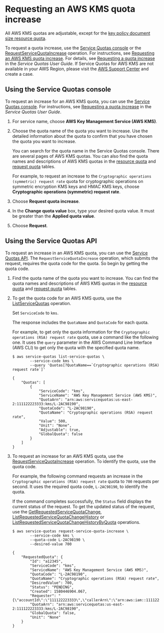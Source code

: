 # Requesting an AWS KMS quota increase<a name="increase-quota"></a>

All AWS KMS quotas are adjustable, except for the [key policy document size resource quota](resource-limits.md#key-policy-limit)\.

To request a quota increase, use the [Service Quotas console](https://console.aws.amazon.com/servicequotas) or the [RequestServiceQuotaIncrease](https://docs.aws.amazon.com/servicequotas/2019-06-24/apireference/API_RequestServiceQuotaIncrease.html) operation\. For instructions, see [Requesting an AWS KMS quota increase](#increase-quota)\. For details, see [Requesting a quota increase](https://docs.aws.amazon.com/servicequotas/latest/userguide/request-increase.html) in the *Service Quotas User Guide*\. If Service Quotas for AWS KMS are not available in your AWS Region, please visit the [AWS Support Center](https://console.aws.amazon.com/support/home) and create a case\. 

## Using the Service Quotas console<a name="quota-increase-console"></a>

To request an increase for an AWS KMS quota, you can use the [Service Quotas console](https://console.aws.amazon.com/servicequotas)\. For instructions, see [Requesting a quota increase](https://docs.aws.amazon.com/servicequotas/latest/userguide/request-quota-increase.html) in the *Service Quotas User Guide*\. 

1. For service name, choose **AWS Key Management Service \(AWS KMS\)**\.

1. Choose the quota name of the quota you want to increase\. Use the detailed information about the quota to confirm that you have chosen the quota you want to increase\. 

   You can search for the quota name in the Service Quotas console\. There are several pages of AWS KMS quotas\. You can also find the quota names and descriptions of AWS KMS quotas in the [resource quota](resource-limits.md) and [request quota](requests-per-second.md) tables\.

   For example, to request an increase to the `Cryptographic operations (symmetric) request rate` quota for cryptographic operations on symmetric encryption KMS keys and HMAC KMS keys, choose **Cryptographic operations \(symmetric\) request rate**\.

1. Choose **Request quota increase**\.

1. In the **Change quota value** box, type your desired quota value\. It must be greater than the **Applied quota value**\.

1. Choose **Request**\.

## Using the Service Quotas API<a name="quota-increase-api"></a>

To request an increase in an AWS KMS quota, you can use the [Service Quotas API](https://docs.aws.amazon.com/servicequotas/2019-06-24/apireference/)\. The `RequestServiceQuotaIncrease` operation, which submits the request, requires the quota code for the quota\. So begin by getting the quota code\.

1. Find the quota name of the quota you want to increase\. You can find the quota names and descriptions of AWS KMS quotas in the [resource quota](resource-limits.md) and [request quota](requests-per-second.md) tables\. 

1. To get the quota code for an AWS KMS quota, use the [ListServiceQuotas](https://docs.aws.amazon.com/servicequotas/2019-06-24/apireference/API_ListServiceQuotas.html) operation\.

   Set `ServiceCode` to `kms`\.

   The response includes the `QuotaName` and `QuotaCode` for each quota\. 

   For example, to get only the quota information for the `Cryptographic operations (RSA) request rate` quota, use a command like the following one\. It uses the `query` parameter in the AWS Command Line Interface \(AWS CLI\) to get only the quota with the specified quota name\.

   ```
   $ aws service-quotas list-service-quotas \
           --service-code kms \
           --query 'Quotas[?QuotaName==`Cryptographic operations (RSA) request rate`]'
   
   {
       "Quotas": [
           {
               "ServiceCode": "kms",
               "ServiceName": "AWS Key Management Service (AWS KMS)",
               "QuotaArn": "arn:aws:servicequotas:us-east-2:111122223333:kms/L-2AC98190",
               "QuotaCode": "L-2AC98190",
               "QuotaName": "Cryptographic operations (RSA) request rate",
               "Value": 500,
               "Unit": "None",
               "Adjustable": true,
               "GlobalQuota": false
           }
       ]
   }
   ```

1. To request an increase for an AWS KMS quota, use the [RequestServiceQuotaIncrease](https://docs.aws.amazon.com/servicequotas/2019-06-24/apireference/API_RequestServiceQuotaIncrease.html) operation\. To identify the quota, use the quota code\.

   For example, the following command requests an increase in the `Cryptographic operations (RSA) request rate` quota to `700` requests per second\. It uses the required quota code, `L-2AC98190`, to identify the quota\.

   If the command completes successfully, the `Status` field displays the current status of the request\. To get the updated status of the request, use the [GetRequestedServiceQuotaChange](https://docs.aws.amazon.com/servicequotas/2019-06-24/apireference/API_GetRequestedServiceQuotaChange.html), [ListRequestedServiceQuotaChangeHistory](https://docs.aws.amazon.com/servicequotas/2019-06-24/apireference/API_ListRequestedServiceQuotaChangeHistory.html) or [ListRequestedServiceQuotaChangeHistoryByQuota](https://docs.aws.amazon.com/servicequotas/2019-06-24/apireference/API_ListRequestedServiceQuotaChangeHistoryByQuota.html) operations\.

   ```
   $ aws service-quotas request-service-quota-increase \
           --service-code kms \
           --quota-code L-2AC98190 \
           --desired-value 700
   
   {
       "RequestedQuota": {
           "Id": "a12345",
           "ServiceCode": "kms",
           "ServiceName": "AWS Key Management Service (AWS KMS)",
           "QuotaCode": "L-2AC98190",
           "QuotaName": "Cryptographic operations (RSA) request rate",
           "DesiredValue": 700,
           "Status": "PENDING",
           "Created": 1580446904.067,
           "Requester": "{\"accountId\":\"111122223333\",\"callerArn\":\"arn:aws:iam::111122223333:root\"}",
           "QuotaArn": "arn:aws:servicequotas:us-east-2:111122223333:kms/L-2AC98190",
           "GlobalQuota": false,
           "Unit": "None"
       }
   }
   ```